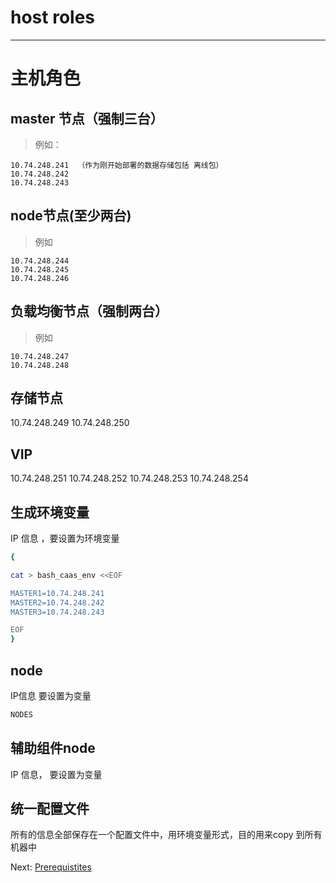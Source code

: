 # host roles

---

# 主机角色

## master 节点（**强制三台**）

> 例如：

```
10.74.248.241  （作为刚开始部署的数据存储包括 离线包）   
10.74.248.242     
10.74.248.243
```

## node节点\(至少两台\)

> 例如

```
10.74.248.244
10.74.248.245
10.74.248.246  

```



## 负载均衡节点（强制两台）

> 例如

```
10.74.248.247
10.74.248.248
```

## 存储节点

10.74.248.249   10.74.248.250

## VIP

10.74.248.251   10.74.248.252   10.74.248.253  10.74.248.254

## 生成环境变量

IP 信息 ，要设置为环境变量

```bash
{

cat > bash_caas_env <<EOF

MASTER1=10.74.248.241
MASTER2=10.74.248.242
MASTER3=10.74.248.243

EOF
}

```

## node

IP信息 要设置为变量

```bash
NODES
```

## 辅助组件node

IP 信息， 要设置为变量

## 统一配置文件

所有的信息全部保存在一个配置文件中，用环境变量形式，目的用来copy 到所有机器中

Next:  [Prerequistites](https://legacy.gitbook.com/book/jiulongzaitian/caas/edit#)

